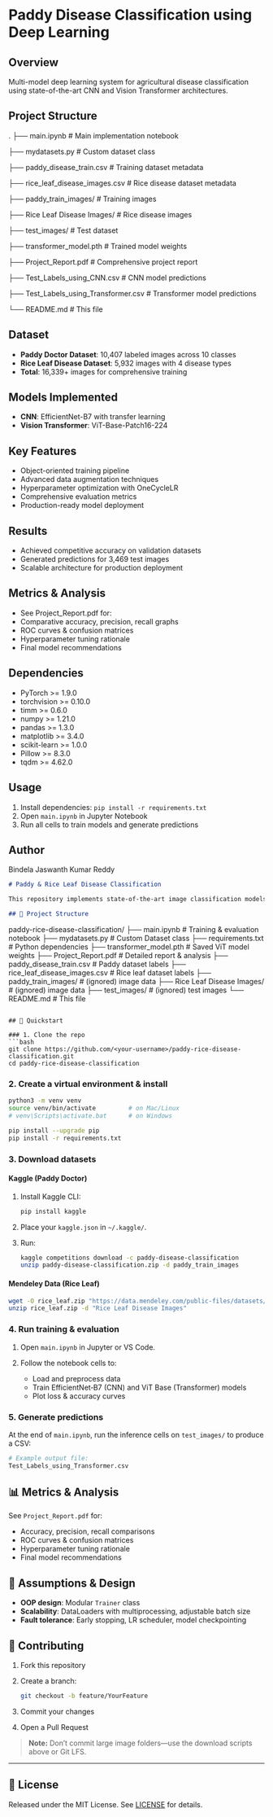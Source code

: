 # Paddy Disease Classification using Deep Learning

## Overview
Multi-model deep learning system for agricultural disease classification using state-of-the-art CNN and Vision Transformer architectures.

## Project Structure
.
├── main.ipynb                    # Main implementation notebook


├── mydatasets.py                 # Custom dataset class


├── paddy_disease_train.csv       # Training dataset metadata


├── rice_leaf_disease_images.csv  # Rice disease dataset metadata


├── paddy_train_images/           # Training images


├── Rice Leaf Disease Images/     # Rice disease images


├── test_images/                  # Test dataset


├── transformer_model.pth         # Trained model weights


├── Project_Report.pdf            # Comprehensive project report


├── Test_Labels_using_CNN.csv     # CNN model predictions


├── Test_Labels_using_Transformer.csv # Transformer model predictions


└── README.md                     # This file

## Dataset
- **Paddy Doctor Dataset**: 10,407 labeled images across 10 classes
- **Rice Leaf Disease Dataset**: 5,932 images with 4 disease types
- **Total**: 16,339+ images for comprehensive training

## Models Implemented
- **CNN**: EfficientNet-B7 with transfer learning
- **Vision Transformer**: ViT-Base-Patch16-224

## Key Features
- Object-oriented training pipeline
- Advanced data augmentation techniques
- Hyperparameter optimization with OneCycleLR
- Comprehensive evaluation metrics
- Production-ready model deployment

## Results
- Achieved competitive accuracy on validation datasets
- Generated predictions for 3,469 test images
- Scalable architecture for production deployment

## Metrics & Analysis
- See Project_Report.pdf for:
- Comparative accuracy, precision, recall graphs
- ROC curves & confusion matrices
- Hyperparameter tuning rationale
- Final model recommendations

## Dependencies
- PyTorch >= 1.9.0
- torchvision >= 0.10.0
- timm >= 0.6.0
- numpy >= 1.21.0
- pandas >= 1.3.0
- matplotlib >= 3.4.0
- scikit-learn >= 1.0.0
- Pillow >= 8.3.0
- tqdm >= 4.62.0

## Usage
1. Install dependencies: `pip install -r requirements.txt`
2. Open `main.ipynb` in Jupyter Notebook
3. Run all cells to train models and generate predictions


## Author
Bindela Jaswanth Kumar Reddy

```markdown
# Paddy & Rice Leaf Disease Classification

This repository implements state‑of‑the‑art image classification models (CNN and Vision Transformer) to detect diseases in paddy and rice leaves.

## 📂 Project Structure

```

paddy-rice-disease-classification/
├── main.ipynb                    # Training & evaluation notebook
├── mydatasets.py                 # Custom Dataset class
├── requirements.txt              # Python dependencies
├── transformer\_model.pth         # Saved ViT model weights
├── Project\_Report.pdf            # Detailed report & analysis
├── paddy\_disease\_train.csv       # Paddy dataset labels
├── rice\_leaf\_disease\_images.csv  # Rice leaf dataset labels
├── paddy\_train\_images/           # (ignored) image data
├── Rice Leaf Disease Images/     # (ignored) image data
├── test\_images/                  # (ignored) test images
└── README.md                     # This file

````

## 🚀 Quickstart

### 1. Clone the repo
```bash
git clone https://github.com/<your-username>/paddy-rice-disease-classification.git
cd paddy-rice-disease-classification
````

### 2. Create a virtual environment & install

```bash
python3 -m venv venv
source venv/bin/activate         # on Mac/Linux
# venv\Scripts\activate.bat      # on Windows

pip install --upgrade pip
pip install -r requirements.txt
```

### 3. Download datasets

#### Kaggle (Paddy Doctor)

1. Install Kaggle CLI:

   ```bash
   pip install kaggle
   ```
2. Place your `kaggle.json` in `~/.kaggle/`.
3. Run:

   ```bash
   kaggle competitions download -c paddy-disease-classification
   unzip paddy-disease-classification.zip -d paddy_train_images
   ```

#### Mendeley Data (Rice Leaf)

```bash
wget -O rice_leaf.zip "https://data.mendeley.com/public-files/datasets/fwcj7stb8r/1/files/..."
unzip rice_leaf.zip -d "Rice Leaf Disease Images"
```

### 4. Run training & evaluation

1. Open `main.ipynb` in Jupyter or VS Code.
2. Follow the notebook cells to:

   * Load and preprocess data
   * Train EfficientNet‑B7 (CNN) and ViT Base (Transformer) models
   * Plot loss & accuracy curves

### 5. Generate predictions

At the end of `main.ipynb`, run the inference cells on `test_images/` to produce a CSV:

```bash
# Example output file:
Test_Labels_using_Transformer.csv
```

## 📊 Metrics & Analysis

See `Project_Report.pdf` for:

* Accuracy, precision, recall comparisons
* ROC curves & confusion matrices
* Hyperparameter tuning rationale
* Final model recommendations

## 📝 Assumptions & Design

* **OOP design**: Modular `Trainer` class
* **Scalability**: DataLoaders with multiprocessing, adjustable batch size
* **Fault tolerance**: Early stopping, LR scheduler, model checkpointing

## 🤝 Contributing

1. Fork this repository
2. Create a branch:

   ```bash
   git checkout -b feature/YourFeature
   ```
3. Commit your changes
4. Open a Pull Request

> **Note:** Don’t commit large image folders—use the download scripts above or Git LFS.

---

## 📄 License

Released under the MIT License. See [LICENSE](LICENSE) for details.

```
```


